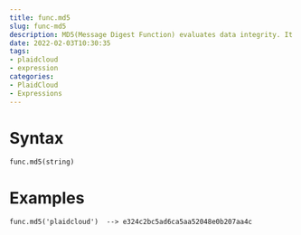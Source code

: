 ```yaml
---
title: func.md5
slug: func-md5
description: MD5(Message Digest Function) evaluates data integrity. It calculates the MD5 hash of a string and returns the result in hexadecimal.
date: 2022-02-03T10:30:35
tags:
- plaidcloud
- expression
categories:
- PlaidCloud
- Expressions
---
```



# Syntax



```
func.md5(string)
```


# Examples



```
func.md5('plaidcloud')  --> e324c2bc5ad6ca5aa52048e0b207aa4c
```
